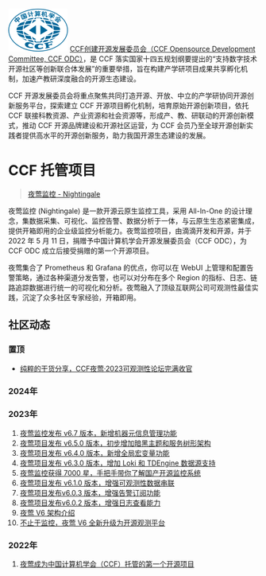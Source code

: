 <img src="/profile/ccf-logo.png" width="120"> [CCF创建开源发展委员会（CCF Opensource Development Committee, CCF ODC）](https://www.ccf.org.cn/kyfzwyh/)，是 CCF 落实国家十四五规划纲要提出的“支持数字技术开源社区等创新联合体发展”的重要举措，旨在构建产学研项目成果共享孵化机制，加速产教研深度融合的开源生态建设。

CCF 开源发展委员会将重点聚焦共同打造开源、开放、中立的产学研协同开源创新服务平台，探索建立 CCF 开源项目孵化机制，培育原始开源创新项目，依托 CCF 联接科教资源、产业资源和社会资源等，形成产、教、研联动的开源创新模式，推动 CCF 开源品牌建设和开源社区运营，为 CCF 会员乃至全球开源创新实践者提供高水平的开源创新服务，助力我国开源生态建设的发展。


# CCF 托管项目

> [夜莺监控 - Nightingale](https://github.com/ccfos/nightingale)

夜莺监控 (Nightingale) 是一款开源云原生监控工具，采用 All-In-One 的设计理念，集数据采集、可视化、监控告警、数据分析于一体，与云原生生态紧密集成，提供开箱即用的企业级监控分析能力。夜莺监控项目，由滴滴开发和开源，并于 2022 年 5 月 11 日，捐赠予中国计算机学会开源发展委员会（CCF ODC），为 CCF ODC 成立后接受捐赠的第一个开源项目。

夜莺集合了 Prometheus 和 Grafana 的优点，你可以在 WebUI 上管理和配置告警策略，通过各种渠道分发告警，也可以对分布在多个 Region 的指标、日志、链路追踪数据进行统一的可视化和分析。夜莺融入了顶级互联网公司可观测性最佳实践，沉淀了众多社区专家经验，开箱即用。

## 社区动态

### 置顶
- [纯粹的干货分享，CCF夜莺·2023可观测性论坛完满收官](https://flashcat.cloud/blog/nightingale-2023-summit/)

### 2024年

### 2023年
1. [夜莺监控发布 v6.7 版本，新增机器元信息管理功能](https://flashcat.cloud/blog/nightingale-release-v6.7.1/)
1. [夜莺项目发布 v6.5.0 版本，初步增加暗黑主题和服务树形架构](https://flashcat.cloud/blog/nightingale-release-v6.5.0/)
1. [夜莺项目发布 v6.4.0 版本，新增全局宏变量功能](https://flashcat.cloud/blog/nightingale-release-v6.4.0/)
1. [夜莺项目发布 v6.3.0 版本，增加 Loki 和 TDEngine 数据源支持](https://flashcat.cloud/blog/nightingale-release-v6.3.0/)
1. [夜莺监控获得 7000 星，手把手带你了解国产开源监控系统](https://flashcat.cloud/blog/nightingale-opensource-china/)
1. [夜莺项目发布 v6.1.0 版本，增强可观测性数据串联](https://flashcat.cloud/blog/nightingale-release-v6.1.0/)
1. [夜莺项目发布v6.0.3 版本，增强告警订阅功能](https://flashcat.cloud/blog/nightingale-release-v6.0.3/)
1. [夜莺项目发布v6.0.2 版本，增强日志查看能力](https://flashcat.cloud/blog/nightingale-release-v6.0.2/)
1. [夜莺 V6 架构介绍](https://flashcat.cloud/blog/nightingale-v6-arch/)
1. [不止于监控，夜莺 V6 全新升级为开源观测平台](https://flashcat.cloud/blog/nightingale-v6-release/)

### 2022年
1. [夜莺成为中国计算机学会（CCF）托管的第一个开源项目](https://flashcat.cloud/blog/ccf-nightingale/)
